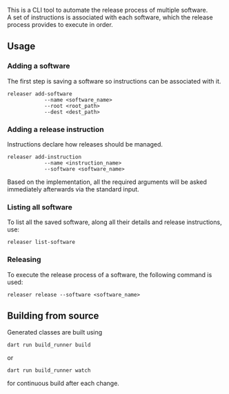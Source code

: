 This is a CLI tool to automate the release process of multiple software.  
A set of instructions is associated with each software, which the release process provides to execute
in order.

## Usage
### Adding a software
The first step is saving a software so instructions can be associated with it.
```
releaser add-software
            --name <software_name>
            --root <root_path>
            --dest <dest_path>
```

### Adding a release instruction
Instructions declare how releases should be managed.  
```
releaser add-instruction
            --name <instruction_name>
            --software <software_name>
```
Based on the implementation, all the required arguments will be asked immediately afterwards via
the standard input.

### Listing all software
To list all the saved software, along all their details and release instructions, use:
```
releaser list-software
```

### Releasing
To execute the release process of a software, the following command is used:
```
releaser release --software <software_name>
```

## Building from source
Generated classes are built using
```
dart run build_runner build
```
or
```
dart run build_runner watch
```
for continuous build after each change.
